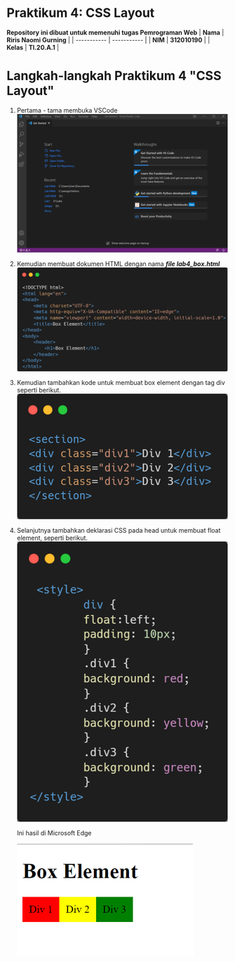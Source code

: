 # Praktikum 4: CSS Layout

<strong>Repository ini dibuat untuk memenuhi tugas Pemrograman Web</strong>
| <strong>Nama</strong>      | <strong>Riris Naomi Gurning</strong>  |
| ----------- | ----------- |
| <strong>NIM</strong>     | <strong>312010190</strong>       |
| <strong>Kelas</strong>   | <strong>TI.20.A.1</strong>        |

# Langkah-langkah Praktikum 4 "CSS Layout"

1. Pertama - tama membuka VSCode
 ![](Foto/foto1.png)

2. Kemudian membuat dokumen HTML dengan nama <b><i>file lab4_box.html</i></b>
 ![](Foto/foto2.png)

3. Kemudian tambahkan kode untuk membuat box element dengan tag div seperti berikut.
 ![](Foto/foto3.png)

4. Selanjutnya tambahkan deklarasi CSS pada head untuk membuat float element, seperti berikut.
 ![](Foto/foto4.png)<p>Ini hasil di Microsoft Edge</p>
 ![](Foto/foto5.png)